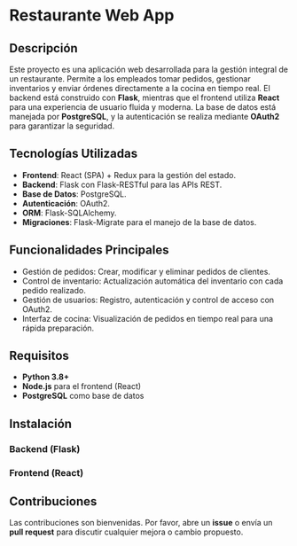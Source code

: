 # Restaurante Web App

## Descripción

Este proyecto es una aplicación web desarrollada para la gestión integral de un restaurante. Permite a los empleados tomar pedidos, gestionar inventarios y enviar órdenes directamente a la cocina en tiempo real. El backend está construido con **Flask**, mientras que el frontend utiliza **React** para una experiencia de usuario fluida y moderna. La base de datos está manejada por **PostgreSQL**, y la autenticación se realiza mediante **OAuth2** para garantizar la seguridad.

## Tecnologías Utilizadas

- **Frontend**: React (SPA) + Redux para la gestión del estado.
- **Backend**: Flask con Flask-RESTful para las APIs REST.
- **Base de Datos**: PostgreSQL.
- **Autenticación**: OAuth2.
- **ORM**: Flask-SQLAlchemy.
- **Migraciones**: Flask-Migrate para el manejo de la base de datos.

## Funcionalidades Principales

- Gestión de pedidos: Crear, modificar y eliminar pedidos de clientes.
- Control de inventario: Actualización automática del inventario con cada pedido realizado.
- Gestión de usuarios: Registro, autenticación y control de acceso con OAuth2.
- Interfaz de cocina: Visualización de pedidos en tiempo real para una rápida preparación.

## Requisitos

- **Python 3.8+**
- **Node.js** para el frontend (React)
- **PostgreSQL** como base de datos

## Instalación

### Backend (Flask)

### Frontend (React)


## Contribuciones

Las contribuciones son bienvenidas. Por favor, abre un **issue** o envía un **pull request** para discutir cualquier mejora o cambio propuesto.

